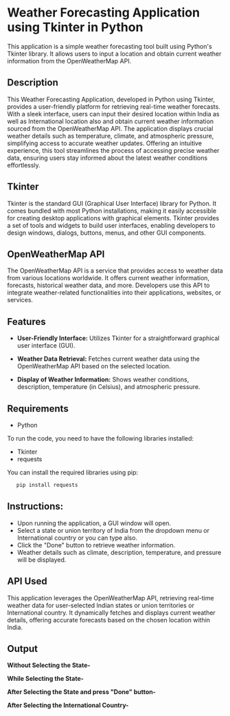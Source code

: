 # Weather Forecasting Application using Tkinter in Python

This application is a simple weather forecasting tool built using Python's Tkinter library. It allows users to input a location and obtain current weather information from the OpenWeatherMap API.

## Description

This Weather Forecasting Application, developed in Python using Tkinter, provides a user-friendly platform for retrieving real-time weather forecasts. With a sleek interface, users can input their desired location within India as well as International location also and obtain current weather information sourced from the OpenWeatherMap API. The application displays crucial weather details such as temperature, climate, and atmospheric pressure, simplifying access to accurate weather updates. Offering an intuitive experience, this tool streamlines the process of accessing precise weather data, ensuring users stay informed about the latest weather conditions effortlessly.

## Tkinter

Tkinter is the standard GUI (Graphical User Interface) library for Python. It comes bundled with most Python installations, making it easily accessible for creating desktop applications with graphical elements. Tkinter provides a set of tools and widgets to build user interfaces, enabling developers to design windows, dialogs, buttons, menus, and other GUI components.

## OpenWeatherMap API

The OpenWeatherMap API is a service that provides access to weather data from various locations worldwide. It offers current weather information, forecasts, historical weather data, and more. Developers use this API to integrate weather-related functionalities into their applications, websites, or services.

## Features

- **User-Friendly Interface:** Utilizes Tkinter for a straightforward graphical user interface (GUI).

- **Weather Data Retrieval:** Fetches current weather data using the OpenWeatherMap API based on the selected location.

- **Display of Weather Information:** Shows weather conditions, description, temperature (in Celsius), and atmospheric pressure.

## Requirements

- Python

To run the code, you need to have the following libraries installed:

- Tkinter
- requests

You can install the required libraries using pip:

```bash
   pip install requests
```

## Instructions:

- Upon running the application, a GUI window will open.
- Select a state or union territory of India from the dropdown menu or International country or you can type also.
- Click the "Done" button to retrieve weather information.
- Weather details such as climate, description, temperature, and pressure will be displayed.

## API Used

This application leverages the OpenWeatherMap API, retrieving real-time weather data for user-selected Indian states or union territories or International country. It dynamically fetches and displays current weather details, offering accurate forecasts based on the chosen location within India.

## Output

**Without Selecting the State-**


**While Selecting the State-**


**After Selecting the State and press "Done" button-**



**After Selecting the International Country-**

